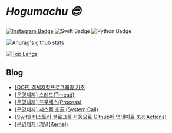 # _<p>Hogumachu 😎_<p>


[![Instagram Badge](https://img.shields.io/badge/Instagram-E4405F?style=flat-square&logo=instagram&logoColor=white&link=)](https://www.instagram.com/hogumachu/)
![Swift Badge](https://img.shields.io/badge/Swift-FA7348?style=flat-square&logo=swift&logoColor=white&link=) ![Python Badge](https://img.shields.io/badge/Python-3776ab?style=flat-square&logo=python&logoColor=white&link=)

[![Anurag's github stats](https://github-readme-stats.vercel.app/api?username=hogumachu)](https://github.com/hogumachu)

[![Top Langs](https://github-readme-stats.vercel.app/api/top-langs/?username=hogumachu&layout=compact)](https://github.com/hogumachu)
## Blog
* [[OOP] 객체지향프로그래밍 기초](https://hogumachu.tistory.com/32)
* [[운영체제] 스레드(Thread)](https://hogumachu.tistory.com/31)
* [[운영체제] 프로세스(Process)](https://hogumachu.tistory.com/30)
* [[운영체제] 시스템 호출 (System Call)](https://hogumachu.tistory.com/29)
* [[Swift] 티스토리 블로그를 자동으로 Github에 업데이트 (Git Actions)](https://hogumachu.tistory.com/28)
* [[운영체제] 커널(Kernel)](https://hogumachu.tistory.com/27)
